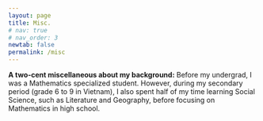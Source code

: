 ```yaml
---
layout: page
title: Misc.
# nav: true
# nav_order: 3
newtab: false
permalink: /misc
---
```


**A two-cent miscellaneous about my background:** Before my undergrad, I was a Mathematics specialized student. However, during my secondary period (grade 6 to 9 in Vietnam), I also spent half of my time learning Social Science, such as Literature and Geography, before focusing on Mathematics in high school.

<div align="center" style="transform: scale(0.9); transform-origin: top center;">
  <script type="text/javascript" id="clustrmaps" src="//clustrmaps.com/map_v2.js?d=d6uRUBCk1WnZoZmOy0g4RyPNManqNTP3GXfRveHzvL8&cl=ffffff&w=a"></script>
</div>

